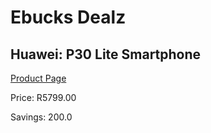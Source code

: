 
# Ebucks Dealz
## Huawei: P30 Lite Smartphone
[Product Page](https://www.ebucks.com/web/shop/productSelected.do?prodId=1063772991&catId=714947548)

Price: R5799.00

Savings: 200.0


	